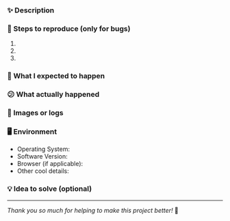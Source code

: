 ### ✨ Description
<!-- Tell us what happened or what idea you have -->

### 🐞 Steps to reproduce (only for bugs)
1. 
2. 
3. 

### 🎯 What I expected to happen
<!-- The expected result -->

### 😕 What actually happened
<!-- The actual result -->

### 📸 Images or logs
<!-- If you have any, post them here! This helps a lot -->

### 🖥️ Environment
- Operating System:
- Software Version:
- Browser (if applicable):
- Other cool details:

### 💡 Idea to solve (optional)
<!-- If you have any suggestions, send them here -->

---

_Thank you so much for helping to make this project better!_ 🚀
